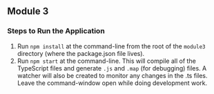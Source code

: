 ## Module 3

### Steps to Run the Application

1. Run `npm install` at the command-line from the root of the `module3` directory (where the package.json file lives). 
2. Run `npm start` at the command-line. This will compile all of the TypeScript files and generate `.js` and `.map` (for debugging) files. 
A watcher will also be created to monitor any changes in the .ts files. Leave the command-window open while doing development work.